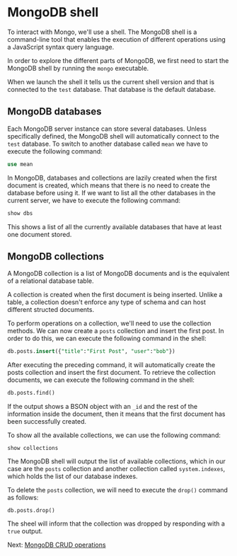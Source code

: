 # MongoDB shell
To interact with Mongo, we'll use a shell. The MongoDB shell is a command-line tool that enables the execution of different operations using a JavaScript syntax query language.

In order to explore the different parts of MongoDB, we first need to start the MongoDB shell by running the `mongo` executable.

When we launch the shell it tells us the current shell version and that is connected to the `test` database. That database is the default database.

## MongoDB databases
Each MongoDB server instance can store several databases. Unless specifically defined, the MongoDB shell will automatically connect to the `test` database. To switch to another database called `mean` we have to execute the following command:
```sql
use mean
```

In MongoDB, databases and collections are lazily created when the first document is created, which means that there is no need to create the database before using it. If we want to list all the other databases in the current server, we have to execute the following command:
```sql
show dbs
```

This shows a list of all the currently available databases that have at least one document stored.

## MongoDB collections
A MongoDB collection is a list of MongoDB documents and is the equivalent of a relational database table.

A collection is created when the first document is being inserted. Unlike a table, a collection doesn't enforce any type of schema and can host different structed documents.

To perform operations on a collection, we'll need to use the collection methods. We can now create a `posts` collection and insert the first post. In order to do this, we can execute the following command in the shell:
```sql
db.posts.insert({"title":"First Post", "user":"bob"})
```

After executing the preceding command, it will automatically create the posts collection and insert the first document. To retrieve the collection documents, we can execute the following command in the shell:

```sql
db.posts.find()
```

If the output shows a BSON object with an `_id` and the rest of the information inside the document, then it means that the first document has been successfully created.

To show all the available collections, we can use the following command:
```
show collections
```

The MongoDB shell will output the list of available collections, which in our case are the `posts` collection and another collection called `system.indexes`, which holds the list of our database indexes.

To delete the `posts` collection, we will need to execute the `drop()` command as follows:
```
db.posts.drop()
```

The sheel will inform that the collection was dropped by responding with a `true` output.

Next: [MongoDB CRUD operations](crud.md)